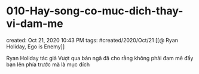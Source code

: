 # 010-Hay-song-co-muc-dich-thay-vi-dam-me

created: Oct 21, 2020 10:43 PM
tags: #created/2020/Oct/21
[[@ Ryan Holiday, Ego is Enemy]]

Ryan Holiday tác giả Vượt qua bản ngã đã cho rằng không phải đam mê đẩy bạn lên phía trước mà là mục đích